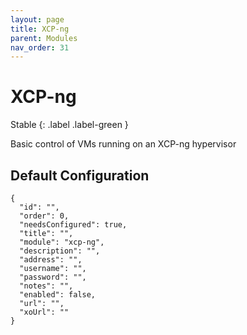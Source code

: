 ```yaml
---
layout: page
title: XCP-ng
parent: Modules
nav_order: 31
---
```


# XCP-ng

Stable
{: .label .label-green }

Basic control of VMs running on an XCP-ng hypervisor

## Default Configuration

```
{
  "id": "",
  "order": 0,
  "needsConfigured": true,
  "title": "",
  "module": "xcp-ng",
  "description": "",
  "address": "",
  "username": "",
  "password": "",
  "notes": "",
  "enabled": false,
  "url": "",
  "xoUrl": ""
}
```

